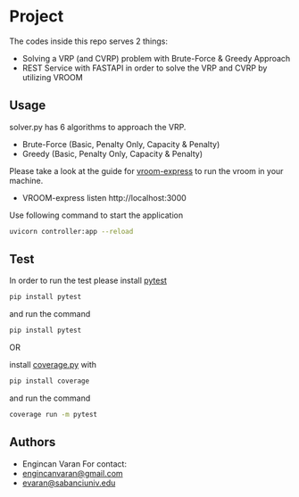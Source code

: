 # Project

The codes inside this repo serves 2 things:
- Solving a VRP (and CVRP) problem with Brute-Force & Greedy Approach
- REST Service with FASTAPI in order to solve the VRP and CVRP by utilizing VROOM

## Usage

solver.py has 6 algorithms to approach the VRP.
- Brute-Force (Basic, Penalty Only, Capacity & Penalty)
- Greedy (Basic, Penalty Only, Capacity & Penalty)

Please take a look at the guide for [vroom-express](https://github.com/VROOM-Project/vroom-express) to run the vroom in your machine.
- VROOM-express listen http://localhost:3000

Use following command to start the application
```bash
uvicorn controller:app --reload 
```

## Test
In order to run the test please install [pytest](https://docs.pytest.org/en/6.2.x/)
```bash
pip install pytest
```
and run the command
```bash
pip install pytest
```

OR

install [coverage.py](https://coverage.readthedocs.io/en/6.2/) with
```bash
pip install coverage
```
and run the command
```bash
coverage run -m pytest
```

## Authors
- Engincan Varan 
For contact:
- engincanvaran@gmail.com
- evaran@sabanciuniv.edu